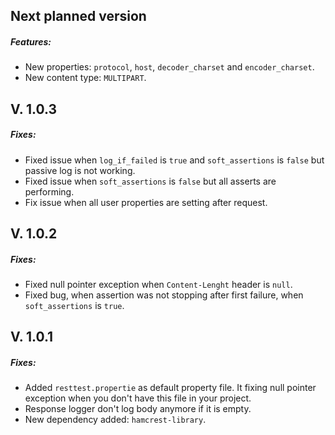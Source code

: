 ## Next planned version
##### Features:
* New properties: `protocol`, `host`, `decoder_charset` and `encoder_charset`.
* New content type: `MULTIPART`. 

## V. 1.0.3
##### Fixes:
* Fixed issue when `log_if_failed` is `true` and `soft_assertions` is `false` but passive log is not working.
* Fixed issue when `soft_assertions` is `false` but all asserts are performing.
* Fix issue when all user properties are setting after request. 

## V. 1.0.2
##### Fixes:
* Fixed null pointer exception when `Content-Lenght` header is `null`.
* Fixed bug, when assertion was not stopping after first failure, when `soft_assertions` is `true`.

## V. 1.0.1
##### Fixes:
* Added `resttest.propertie` as default property file. It fixing null pointer exception when you don't have this file in your project.
* Response logger don't log body anymore if it is empty.
* New dependency added: `hamcrest-library`.